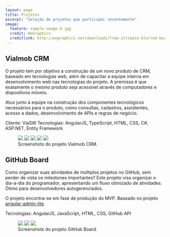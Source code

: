 ```yaml
---
layout: page
title: Projetos
excerpt: "Seleção de projetos que participei recentemente"
image:
  feature: sample-image-4.jpg
  credit: WeGraphics
  creditlink: http://wegraphics.net/downloads/free-ultimate-blurred-background-pack/
---
```


## ViaImob CRM

O projeto tem por objetivo a construção de um novo produto de CRM, baseado em tecnologias web,
além de capacitar a equipe interna em desenvolvimento web nas tecnologias do projeto. A premissa 
é que exatamente o mesmo produto seja acessível através de computadores e dispositivos móveis. 

Atuo junto à equipe na construção dos componentes tecnológicos necessários para o produto, 
como consultas, cadastros, assistentes, acesso a dados, desenvolvimento de APIs e regras de negócio.

Cliente: ViaSW
Tecnologias: AngularJS, TypeScript, HTML, CSS, C#, ASP.NET, Entity Framework 

<figure class="third">
  <a href="{{ site.url }}/projetos/viacrm02.png"><img src="{{ site.url }}/projetos/viacrm02.png"></a>
  <a href="{{ site.url }}/projetos/viacrm05.png"><img src="{{ site.url }}/projetos/viacrm05.png"></a>
  <a href="{{ site.url }}/projetos/viacrm07.png"><img src="{{ site.url }}/projetos/viacrm07.png"></a>
  <a href="{{ site.url }}/projetos/viacrm08.png"><img src="{{ site.url }}/projetos/viacrm08.png" style="clear: both;"></a>
  <a href="{{ site.url }}/projetos/viacrm10.png"><img src="{{ site.url }}/projetos/viacrm10.png"></a>
  <figcaption>Screenshots do projeto ViaImob CRM.</figcaption>
</figure>

## GitHub Board

Como organizar suas atividades de múltiplos projetos no GitHub, sem perder de vista os milestones importantes?
Este projeto visa organizar o dia-a-dia do programador, apresentando um fluxo otimizado de atividades.
Ótimo para desenvolvedores autogerenciados.

O projeto encontra-se em fase de produção do MVP. Baseado no projeto [angular-admin-lite](https://github.com/awerlang/angular-admin-lite).

Tecnologias: AngularJS, JavaScript, HTML, CSS, GitHub API

<figure class="third">
  <a href="{{ site.url }}/projetos/gb01.png"><img src="{{ site.url }}/projetos/gb01.png"></a>
  <a href="{{ site.url }}/projetos/gb02.png"><img src="{{ site.url }}/projetos/gb02.png"></a>
  <a href="{{ site.url }}/projetos/gb03.png"><img src="{{ site.url }}/projetos/gb03.png"></a>
  <figcaption>Screenshots do projeto GitHub Board.</figcaption>
</figure>

